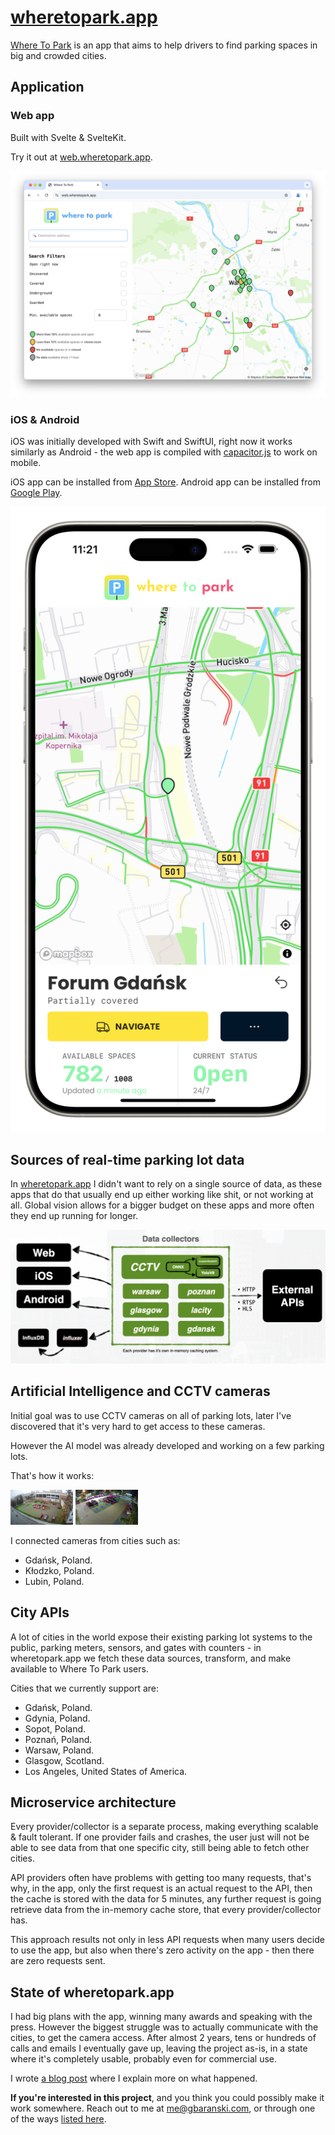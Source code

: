 # [wheretopark.app](https://wheretopark.app)

[Where To Park](https://wheretopark.app) is an app that aims to help drivers to find parking spaces in big and crowded cities.

## Application

### Web app

Built with Svelte & SvelteKit.

Try it out at [web.wheretopark.app](https://web.wheretopark.app).

![web app screenshot](./docs/web.png)

### iOS & Android

iOS was initially developed with Swift and SwiftUI, right now it works similarly as Android - the web app is compiled with [capacitor.js](https://capacitorjs.com) to work on mobile.


iOS app can be installed from [App Store](https://apps.apple.com/us/app/where-to-park/id6444453582).
Android app can be installed from [Google Play](https://play.google.com/store/apps/details?id=com.gbaranski.wheretopark&utm_source=wheretopark.app).

![iphone screenshot](./docs/iphone.webp)


## Sources of real-time parking lot data 

In [wheretopark.app](https://wheretopark.app) I didn't want to rely on a single source of data, as these apps that do that usually end up either working like shit, or not working at all. Global vision allows for a bigger budget on these apps and more often they end up running for longer.

![system architecture](./docs/architecture.png)

## Artificial Intelligence and CCTV cameras

Initial goal was to use CCTV cameras on all of parking lots, later I've discovered that it's very hard to get access to these cameras. 

However the AI model was already developed and working on a few parking lots.

That's how it works:
<p float="left">
  <img src="/docs/parking-basen-klodzko.jpg" width="100" />
  <img src="/docs/parking-lubin-lesna-wyszynskieg.jpeg" width="100" /> 
</p>

I connected cameras from cities such as:
- Gdańsk, Poland.
- Kłodzko, Poland.
- Lubin, Poland. 

## City APIs

A lot of cities in the world expose their existing parking lot systems to the public, parking meters, sensors, and gates with counters - in wheretopark.app we fetch these data sources, transform, and make available to Where To Park users.

Cities that we currently support are:
- Gdańsk, Poland.
- Gdynia, Poland.
- Sopot, Poland.
- Poznań, Poland.
- Warsaw, Poland.
- Glasgow, Scotland.
- Los Angeles, United States of America.


## Microservice architecture

Every provider/collector is a separate process, making everything scalable & fault tolerant. If one provider fails and crashes, the user just will not be able to see data from that one specific city, still being able to fetch other cities.

API providers often have problems with getting too many requests, that's why, in the app, only the first request is an actual request to the API, then the cache is stored with the data for 5 minutes, any further request is going retrieve data from the in-memory cache store, that every provider/collector has.

This approach results not only in less API requests when many users decide to use the app, but also when there's zero activity on the app - then there are zero requests sent.


## State of wheretopark.app

I had big plans with the app, winning many awards and speaking with the press. However the biggest struggle was to actually communicate with the cities, to get the camera access.
After almost 2 years, tens or hundreds of calls and emails I eventually gave up, leaving the project as-is, in a state where it's completely usable, probably even for commercial use.

I wrote [a blog post](https://gbaranski.com/wheretopark/) where I explain more on what happened.


**If you're interested in this project**, and you think you could possibly make it work somewhere. Reach out to me at [me@gbaranski.com](mailto:me@gbaranski.com), or through one of the ways [listed here](https://gbaranski.com/contact/). 
